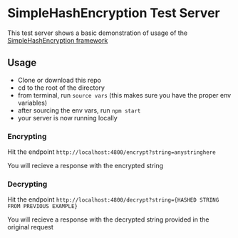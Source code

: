 # SimpleHashEncryption Test Server

This test server shows a basic demonstration of usage of the [SimpleHashEncryption framework](https://www.npmjs.com/package/simplehashencryption)

## Usage
- Clone or download this repo
- cd to the root of the directory
- from terminal, run `source vars` (this makes sure you have the proper env variables)
- after sourcing the env vars, run `npm start`
- your server is now running locally

### Encrypting
Hit the endpoint 
`http://localhost:4800/encrypt?string=anystringhere`

You will recieve a response with the encrypted string

### Decrypting
Hit the endpoint 
`http://localhost:4800/decrypt?string={HASHED STRING FROM PREVIOUS EXAMPLE}`

You will recieve a response with the decrypted string provided in the original request
